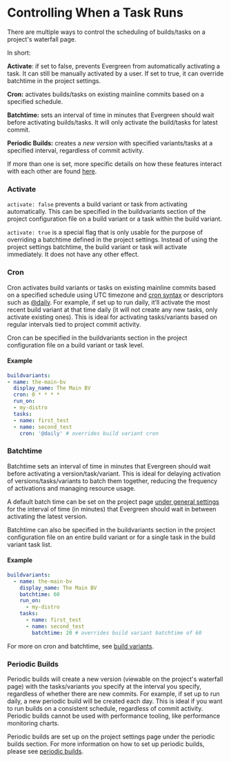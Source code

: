 # Controlling When a Task Runs

There are multiple ways to control the scheduling of builds/tasks on a project's waterfall page.

In short:

**Activate**: if set to false, prevents Evergreen from automatically activating a task. It can still be manually activated by a user. If set to true, it can override batchtime in the project settings.

**Cron:** activates builds/tasks on existing mainline commits based on a specified schedule.

**Batchtime:** sets an interval of time in minutes that Evergreen should wait before activating builds/tasks. It will only activate the build/tasks for latest commit.

**Periodic Builds:** creates a _new version_ with specified variants/tasks at a specified interval, regardless of commit activity.

If more than one is set, more specific details on how these features interact with each other are found
[here](Project-Configuration-Files#specific-activation-override-hierarchy).

### Activate
`activate: false` prevents a build variant or task from activating automatically. This can be specified in the
buildvariants section of the project configuration file on a build variant or a task within the build variant.

`activate: true` is a special flag that is only usable for the purpose of overriding a batchtime defined in the project
settings. Instead of using the project settings batchtime, the build variant or task will activate immediately. It does
not have any other effect.

### Cron

Cron activates build variants or tasks on existing mainline commits based on a specified schedule using UTC timezone and [cron syntax](https://crontab.guru/) or descriptors such as [@daily](https://pkg.go.dev/github.com/robfig/cron). For example, if set up to run daily, it’ll activate the most recent build variant at that time daily (it will not create any new tasks, only activate existing ones). This is ideal for activating tasks/variants based on regular intervals tied to project commit activity.

Cron can be specified in the buildvariants section in the project configuration file on a build variant or task level.

#### Example

```yaml
buildvariants:
- name: the-main-bv
  display_name: The Main BV
  cron: 0 * * * *
  run_on:
  - my-distro
  tasks:
  - name: first_test
  - name: second_test
    cron: '@daily' # overrides build variant cron
```

### Batchtime

Batchtime sets an interval of time in minutes that Evergreen should wait before activating a version/task/variant. This is ideal for delaying activation of versions/tasks/variants to batch them together, reducing the frequency of activations and managing resource usage.

A default batch time can be set on the project page [under general settings](../Project-Configuration/Project-and-Distro-Settings/#general-project-settings) for the interval of time (in minutes) that Evergreen should wait in between activating the latest version.

Batchtime can also be specified in the buildvariants section in the project configuration file on an entire build variant or for a single task in the build variant task list.

#### Example

```yaml
buildvariants:
  - name: the-main-bv
    display_name: The Main BV
    batchtime: 60
    run_on:
      - my-distro
    tasks:
      - name: first_test
      - name: second_test
        batchtime: 20 # overrides build variant batchtime of 60
```

For more on cron and batchtime, see [build variants](../Project-Configuration/Project-Configuration-Files/#build-variants).

### Periodic Builds

Periodic builds will create a new version (viewable on the project's waterfall page) with the tasks/variants you specify at the interval you specify, regardless of whether there are new commits. For example, if set up to run daily, a new periodic build will be created each day. This is ideal if you want to run builds on a consistent schedule, regardless of commit activity.
Periodic builds cannot be used with performance tooling, like performance monitoring charts.

Periodic builds are set up on the project settings page under the periodic builds section. For more information on how to set up periodic builds, please see [periodic builds](../Project-Configuration/Project-and-Distro-Settings#periodic-builds).
